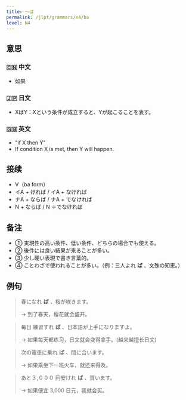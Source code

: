 ```yaml
---
title: 〜ば
permalink: /jlpt/grammars/n4/ba
level: N4
---
```


## 意思

### 🇨🇳 中文

- 如果

### 🇯🇵 日文

- XばY：Xという条件が成立すると、Yが起こることを表す。

### 🇬🇧 英文

- "if X then Y"
- If condition X is met, then Y will happen.

## 接续

- V（ba form）
- イA + ければ / イA + なければ
- ナA + ならば / ナA + でなければ
- N + ならば / N ＋でなければ

## 备注

- ① 実現性の高い条件、低い条件、どちらの場合でも使える。
- ② 後件には良い結果が来ることが多い。
- ③ 少し硬い表現で書き言葉的。
- ④ ことわざで使われることが多い。（例：三人よれ **ば** 、文殊の知恵。）

## 例句

> 春になれ **ば** 、桜が咲きます。
>
> → 到了春天，樱花就会盛开。

> 毎日 練習すれ **ば** 、日本語が上手になりますよ。
>
> → 如果每天都练习，日文就会变得拿手。(越来越擅长日文)

> 次の電車に乗れ **ば** 、間に合います。
>
> → 如果乘坐下一班火车，就还来得及。

> あと３,０００ 円安けれ **ば** 、買います。
>
> → 如果便宜 3,000 日元，我就会买。

